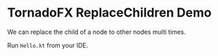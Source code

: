 TornadoFX ReplaceChildren Demo
==============================

We can replace the child of a node to other nodes multi times.

Run `Hello.kt` from your IDE.